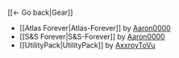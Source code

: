 [[← Go back|Gear]]

* [[Atlas Forever|Atlas-Forever]] by [Aaron0000](https://github.com/BLCM/BLCMods/tree/master/Borderlands%202%20mods/Aaron0000)
* [[S&S Forever|S&S-Forever]] by [Aaron0000](https://github.com/BLCM/BLCMods/tree/master/Borderlands%202%20mods/Aaron0000)
* [[UtilityPack|UtilityPack]] by [AxxroyToVu](https://github.com/BLCM/BLCMods/tree/master/Borderlands%202%20mods/AxxroyTovu)